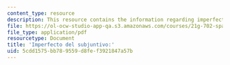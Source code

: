 ```yaml
---
content_type: resource
description: This resource contains the information regarding imperfecto del subjuntivo.
file: https://ol-ocw-studio-app-qa.s3.amazonaws.com/courses/21g-702-spanish-ii-spring-2004/5cdd1575bb789559d8fef3921847a57b_MIT21G_702S04_37encsta.pdf
file_type: application/pdf
resourcetype: Document
title: 'Imperfecto del subjuntivo:'
uid: 5cdd1575-bb78-9559-d8fe-f3921847a57b
---
```

